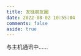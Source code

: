 ```yaml
---
title: 友链朋友圈
date: 2022-08-02 10:55:04
comments: false
aside: true
---
```

<!-- 挂载友链朋友圈的容器 -->

<div class="post-content">
<div id="cf-container">与主机通讯中……</div>
</div>
<!-- 加样式和功能代码 -->
<!-- 将apiurl改成你后端生成的api地址 -->

<script type="text/javascript">
  var fdataUser = {
    apiurl: 'https://f.bore.vip/'
  }
</script>
<link rel="stylesheet" href="https://cdn1.tianli0.top/gh/lmm214/immmmm/themes/hello-friend/static/fcircle-beta.css">

<script type="text/javascript" src="https://cdn1.tianli0.top/gh/lmm214/immmmm/themes/hello-friend/static/fcircle-beta.js"></script>